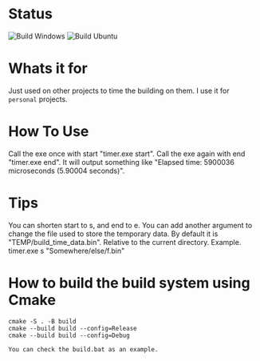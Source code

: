 # Status
![Build Windows](https://github.com/Azenris/timer/actions/workflows/build-windows.yml/badge.svg)
![Build Ubuntu](https://github.com/Azenris/timer/actions/workflows/build-ubuntu.yml/badge.svg)

# Whats it for
Just used on other projects to time the building on them.
I use it for `personal` projects.

# How To Use
Call the exe once with start "timer.exe start".
Call the exe again with end "timer.exe end".
It will output something like "Elapsed time: 5900036 microseconds (5.90004 seconds)".

# Tips
You can shorten start to s, and end to e.
You can add another argument to change the file used to store the temporary data.
By default it is "TEMP/build_time_data.bin". Relative to the current directory.
Example.
	timer.exe s "Somewhere/else/f.bin"

# How to build the build system using Cmake
```
cmake -S . -B build
cmake --build build --config=Release
cmake --build build --config=Debug
```
```
You can check the build.bat as an example.
```